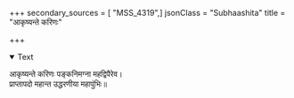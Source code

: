 +++
secondary_sources = [ "MSS_4319",]
jsonClass = "Subhaashita"
title = "आकृष्यन्ते करिणः"

+++

<details open><summary>Text</summary>

आकृष्यन्ते करिणः पङ्कनिमग्ना महद्विपैरेव।  
प्राप्तापदो महान्त उद्धरणीया महापुंभिः॥
</details>
